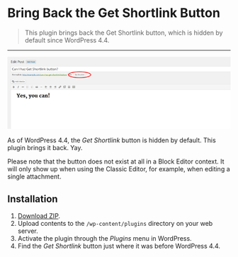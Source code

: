 # Bring Back the Get Shortlink Button

> This plugin brings back the Get Shortlink button, which is hidden by default since WordPress 4.4.
---

![Screenshot of the Classic Editor showing the Get Shortlink button](assets/banner-772x250.png)

As of WordPress 4.4, the _Get Shortlink_ button is hidden by default. This plugin brings it back. Yay.

Please note that the button does not exist at all in a Block Editor context. It will only show up when using the Classic Editor, for example, when editing a single attachment.

## Installation

1. [Download ZIP](https://github.com/tfrommen/bring-back-the-get-shortlink-button/archive/main.zip).
1. Upload contents to the `/wp-content/plugins` directory on your web server.
1. Activate the plugin through the _Plugins_ menu in WordPress.
1. Find the _Get Shortlink_ button just where it was before WordPress 4.4.
